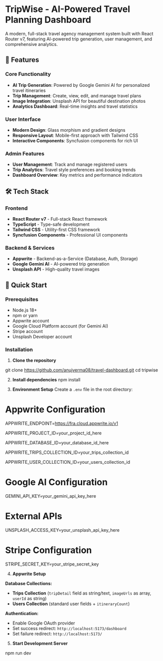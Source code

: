 # TripWise - AI-Powered Travel Planning Dashboard

A modern, full-stack travel agency management system built with React Router v7, featuring AI-powered trip generation, user management, and comprehensive analytics.

## 🌟 Features

### Core Functionality
- **AI Trip Generation**: Powered by Google Gemini AI for personalized travel itineraries
- **Trip Management**: Create, view, edit, and manage travel plans
- **Image Integration**: Unsplash API for beautiful destination photos
- **Analytics Dashboard**: Real-time insights and travel statistics

### User Interface
- **Modern Design**: Glass morphism and gradient designs
- **Responsive Layout**: Mobile-first approach with Tailwind CSS
- **Interactive Components**: Syncfusion components for rich UI

### Admin Features
- **User Management**: Track and manage registered users
- **Trip Analytics**: Travel style preferences and booking trends
- **Dashboard Overview**: Key metrics and performance indicators

## 🛠️ Tech Stack

### Frontend
- **React Router v7** - Full-stack React framework
- **TypeScript** - Type-safe development
- **Tailwind CSS** - Utility-first CSS framework
- **Syncfusion Components** - Professional UI components

### Backend & Services
- **Appwrite** - Backend-as-a-Service (Database, Auth, Storage)
- **Google Gemini AI** - AI-powered trip generation
- **Unsplash API** - High-quality travel images


## 🚀 Quick Start

### Prerequisites
- Node.js 18+ 
- npm or yarn
- Appwrite account
- Google Cloud Platform account (for Gemini AI)
- Stripe account
- Unsplash Developer account

### Installation

1. **Clone the repository**

  git clone https://github.com/anujverma08/travel-dashboard.git
cd tripwise


2. **Install dependencies**
npm install


3. **Environment Setup**
Create a `.env` file in the root directory:

# Appwrite Configuration
APPWRITE_ENDPOINT=https://fra.cloud.appwrite.io/v1

APPWRITE_PROJECT_ID=your_project_id_here

APPWRITE_DATABASE_ID=your_database_id_here

APPWRITE_TRIPS_COLLECTION_ID=your_trips_collection_id

APPWRITE_USER_COLLECTION_ID=your_users_collection_id

# Google AI Configuration
GEMINI_API_KEY=your_gemini_api_key_here

# External APIs
UNSPLASH_ACCESS_KEY=your_unsplash_api_key_here

# Stripe Configuration
STRIPE_SECRET_KEY=your_stripe_secret_key


4. **Appwrite Setup**

**Database Collections:**
- **Trips Collection** (`tripDetail` field as string/text, `imageUrls` as array, `userId` as string)
- **Users Collection** (standard user fields + `itineraryCount`)

**Authentication:**
- Enable Google OAuth provider
- Set success redirect: `http://localhost:5173/dashboard`
- Set failure redirect: `http://localhost:5173/`

5. **Start Development Server**
   
npm run dev
